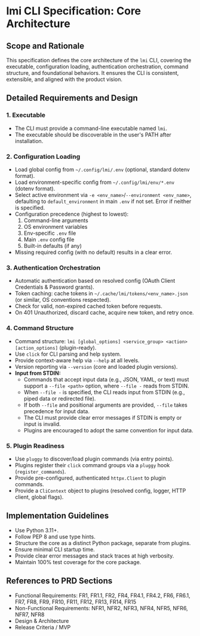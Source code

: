 # lmi CLI Specification: Core Architecture

## Scope and Rationale

This specification defines the core architecture of the `lmi` CLI, covering the executable, configuration loading, authentication orchestration, command structure, and foundational behaviors. It ensures the CLI is consistent, extensible, and aligned with the product vision.

## Detailed Requirements and Design

### 1. Executable
- The CLI must provide a command-line executable named `lmi`.
- The executable should be discoverable in the user's PATH after installation.

### 2. Configuration Loading
- Load global config from `~/.config/lmi/.env` (optional, standard dotenv format).
- Load environment-specific config from `~/.config/lmi/env/*.env` (dotenv format).
- Select active environment via `-e <env_name>`/`--environment <env_name>`, defaulting to `default_environment` in main `.env` if not set. Error if neither is specified.
- Configuration precedence (highest to lowest):
  1. Command-line arguments
  2. OS environment variables
  3. Env-specific `.env` file
  4. Main `.env` config file
  5. Built-in defaults (if any)
- Missing required config (with no default) results in a clear error.

### 3. Authentication Orchestration
- Automatic authentication based on resolved config (OAuth Client Credentials & Password grants).
- Token caching: cache tokens in `~/.cache/lmi/tokens/<env_name>.json` (or similar, OS conventions respected).
- Check for valid, non-expired cached token before requests.
- On 401 Unauthorized, discard cache, acquire new token, and retry once.

### 4. Command Structure
- Command structure: `lmi [global_options] <service_group> <action> [action_options]` (plugin-ready).
- Use `click` for CLI parsing and help system.
- Provide context-aware help via `--help` at all levels.
- Version reporting via `--version` (core and loaded plugin versions).
- **Input from STDIN:**
  - Commands that accept input data (e.g., JSON, YAML, or text) must support a `--file <path>` option, where `--file -` reads from STDIN.
  - When `--file -` is specified, the CLI reads input from STDIN (e.g., piped data or redirected file).
  - If both `--file` and positional arguments are provided, `--file` takes precedence for input data.
  - The CLI must provide clear error messages if STDIN is empty or input is invalid.
  - Plugins are encouraged to adopt the same convention for input data.

### 5. Plugin Readiness
- Use `pluggy` to discover/load plugin commands (via entry points).
- Plugins register their `click` command groups via a `pluggy` hook (`register_commands`).
- Provide pre-configured, authenticated `httpx.Client` to plugin commands.
- Provide a `CliContext` object to plugins (resolved config, logger, HTTP client, global flags).

## Implementation Guidelines
- Use Python 3.11+.
- Follow PEP 8 and use type hints.
- Structure the core as a distinct Python package, separate from plugins.
- Ensure minimal CLI startup time.
- Provide clear error messages and stack traces at high verbosity.
- Maintain 100% test coverage for the core package.

## References to PRD Sections
- Functional Requirements: FR1, FR1.1, FR2, FR4, FR4.1, FR4.2, FR6, FR6.1, FR7, FR8, FR9, FR10, FR11, FR12, FR13, FR14, FR15
- Non-Functional Requirements: NFR1, NFR2, NFR3, NFR4, NFR5, NFR6, NFR7, NFR8
- Design & Architecture
- Release Criteria / MVP 